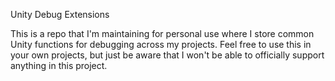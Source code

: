 Unity Debug Extensions

This is a repo that I'm maintaining for personal use where I store common Unity functions for debugging across my projects. Feel free to use this in your own projects, but just be aware that I won't be able to officially support anything in this project.
